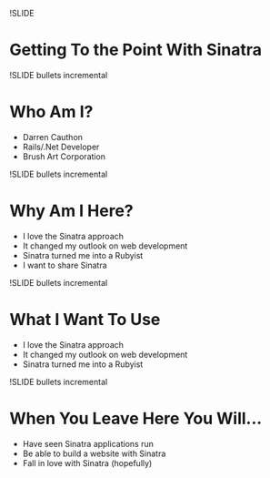 !SLIDE 
# Getting To the Point With Sinatra #

!SLIDE bullets incremental
# Who Am I? #

* Darren Cauthon
* Rails/.Net Developer
* Brush Art Corporation

!SLIDE bullets incremental
# Why Am I Here? #

* I love the Sinatra approach
* It changed my outlook on web development
* Sinatra turned me into a Rubyist
* I want to share Sinatra

!SLIDE bullets incremental
# What I Want To Use #

* I love the Sinatra approach
* It changed my outlook on web development
* Sinatra turned me into a Rubyist

!SLIDE bullets incremental
# When You Leave Here You Will... #

* Have seen Sinatra applications run
* Be able to build a website with Sinatra
* Fall in love with Sinatra (hopefully)

